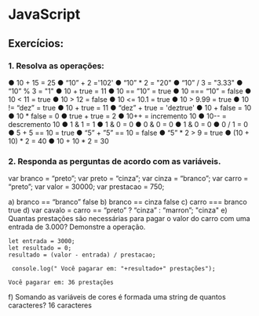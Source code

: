  # JavaScript

## Exercícios:

### 1. Resolva as operações:

● 10 + 15 = 25
● “10” + 2 ='102'
● “10” * 2 = "20"
● “10” / 3 = "3.33"
● “10” % 3 = "1"
● 10 + true = 11
● 10 == ”10” = true
● 10 === “10” = false
● 10 < 11 = true
● 10 > 12 = false
● 10 <= 10.1 = true
● 10 > 9.99 = true
● 10 != “dez” = true
● 10 + true =  11
● “dez” + true = 'deztrue' 
● 10 + false = 10
● 10 * false = 0
● true + true = 2
● 10++ = incremento 10
● 10-- = descremento 10
● 1 & 1 = 1
● 1 & 0 = 0
● 0 & 0 = 0 
● 1 & 0 = 0
● 0 / 1 = 0
● 5 + 5 == 10 = true
● “5” + ”5” == 10 = false
● “5” * 2 > 9 = true
● (10 + 10) * 2 = 40
● 10 + 10 * 2 = 30

### 2. Responda as perguntas de acordo com as variáveis.

var branco = “preto”;
var preto = “cinza”;
var cinza = “branco”;
var carro = “preto”;
var valor = 30000;
var prestacao = 750;

a) branco == “branco”
	false
b) branco == cinza
	false
c) carro === branco
	true
d) var cavalo = carro == “preto” ? “cinza” : “marron”;
	"cinza"
e) Quantas prestações são necessárias para pagar o valor do carro com uma entrada
de 3.000? Demonstre a operação.

	let entrada = 3000;
	let resultado = 0;
	resultado = (valor - entrada) / prestacao;
	
	 console.log(" Você pagarar em: "+resultado+" prestações");
		
	Você pagarar em: 36 prestações
	
f) Somando as variáveis de cores é formada uma string de quantos caracteres?
	16 caracteres